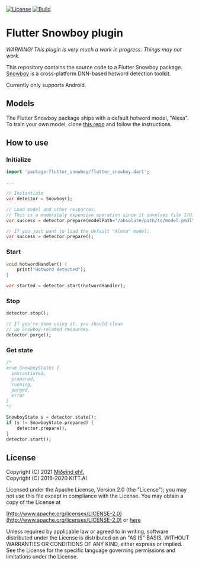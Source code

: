 [![License](https://img.shields.io/badge/License-Apache%202.0-blue.svg)](https://opensource.org/licenses/Apache-2.0)
[![Build](https://github.com/mideind/flutter_snowboy/actions/workflows/main.yml/badge.svg)]()

# Flutter Snowboy plugin

*WARNING! This plugin is very much a work in progress. Things may not work.*

This repository contains the source code to a Flutter Snowboy package.
[Snowboy](https://github.com/seasalt-ai/snowboy) is a cross-platform
DNN-based hotword detection toolkit.

Currently only supports Android.

## Models

The Flutter Snowboy package ships with a default hotword model, "Alexa". To 
train your own model, clone [this repo](https://github.com/seasalt-ai/snowboy)
and follow the instructions.

## How to use

### Initialize

```dart
import 'package:flutter_snowboy/flutter_snowboy.dart';

...

// Instantiate
var detector = Snowboy();

// Load model and other resources.
// This is a moderately expensive operation since it involves file I/O.
var success = detector.prepare(modelPath="/absolute/path/to/model.pmdl");

// If you just want to load the default "Alexa" model:
var success = detector.prepare();
```

### Start

```dart
void hotwordHandler() {
    print("Hotword detected");
}

var started = detector.start(hotwordHandler);
```

### Stop

```dart
detector.stop();

// If you're done using it, you should clean
// up Snowboy-related resources.
detector.purge();
```

### Get state

```dart
/*
enum SnowboyStatus {
  instantiated,
  prepared,
  running,
  purged,
  error
}
*/

SnowboyState s = detector.state();
if (s != SnowboyState.prepared) {
    detector.prepare();
}
detector.start();

```

## License

Copyright (C) 2021 [Miðeind ehf.](https://mideind.is)  
Copyright (C) 2016-2020 KITT.AI

Licensed under the Apache License, Version 2.0 (the "License");
you may not use this file except in compliance with the License.
You may obtain a copy of the License at

[http://www.apache.org/licenses/LICENSE-2.0](http://www.apache.org/licenses/LICENSE-2.0) or [here](LICENSE.txt)

Unless required by applicable law or agreed to in writing, software
distributed under the License is distributed on an "AS IS" BASIS,
WITHOUT WARRANTIES OR CONDITIONS OF ANY KIND, either express or implied.
See the License for the specific language governing permissions and
limitations under the License.
